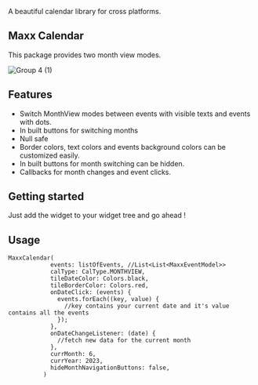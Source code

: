A beautiful calendar library for cross platforms.

## Maxx Calendar
 This package provides two month view modes.

![Group 4 (1)](https://github.com/maxx2478/max_calendar_library_flutter/assets/64951609/47fa9aa8-c91a-420a-bebc-b00ae5082cc8)


## Features
- Switch MonthView modes between events with visible texts and events with dots.
- In built buttons for switching months
- Null safe
- Border colors, text colors and events background colors can be customized easily.
- In built buttons for month switching can be hidden.
- Callbacks for month changes and event clicks.

## Getting started

Just add the widget to your widget tree and go ahead !


## Usage

```
MaxxCalendar(
            events: listOfEvents, //List<List<MaxxEventModel>>
            calType: CalType.MONTHVIEW,
            tileDateColor: Colors.black,
            tileBorderColor: Colors.red,
            onDateClick: (events) {
              events.forEach((key, value) {
                //key contains your current date and it's value contains all the events
              });
            },
            onDateChangeListener: (date) {
              //fetch new data for the current month
            },
            currMonth: 6,
            currYear: 2023,
            hideMonthNavigationButtons: false,
          )
```



